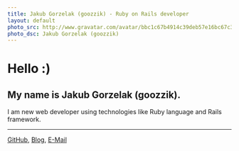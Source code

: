 ```yaml
---
title: Jakub Gorzelak (goozzik) - Ruby on Rails developer
layout: default
photo_src: http://www.gravatar.com/avatar/bbc1c67b4914c39deb57e16bc67c3780.png
photo_dsc: Jakub Gorzelak (goozzik)
---
```


# Hello :)

## My name is Jakub Gorzelak (goozzik).

I am new web developer using technologies like Ruby language and Rails framework.



<hr>

[GitHub](http://github.com/goozzik),
[Blog](http://http://goozzik.tumblr.com),
[E-Mail](mailto:jakubgorzelak@gmail.com)
